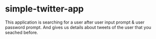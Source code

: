 # simple-twitter-app
This application is searching for a user after user input prompt & user password prompt. And gives us details about tweets of the user that you seached before.